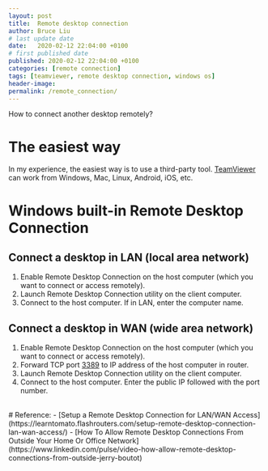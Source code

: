 ```yaml
---
layout: post
title:  Remote desktop connection
author: Bruce Liu
# last update date
date:   2020-02-12 22:04:00 +0100
# first published date
published: 2020-02-12 22:04:00 +0100
categories: [remote connection]
tags: [teamviewer, remote desktop connection, windows os]
header-image: 
permalink: /remote_connection/
---
```

How to connect another desktop remotely?
<!--the above is the excerpt-->
<!--more-->
<!--the following is the text-->

# The easiest way
In my experience, the easiest way is to use a third-party tool. [TeamViewer](https://www.teamviewer.com/) can work from Windows, Mac, Linux, Android, iOS, etc. <br>

# Windows built-in Remote Desktop Connection

## Connect a desktop in LAN (local area network)

1. Enable Remote Desktop Connection on the host computer (which you want to connect or access remotely).
1. Launch Remote Desktop Connection utility on the client computer.
1. Connect to the host computer. If in LAN, enter the computer name.

## Connect a desktop in WAN (wide area network)

1. Enable Remote Desktop Connection on the host computer (which you want to connect or access remotely).
1. Forward TCP port [3389](https://www.speedguide.net/port.php?port=3389) to IP address of the host computer in router.
1. Launch Remote Desktop Connection utility on the client computer.
1. Connect to the host computer. Enter the public IP followed with the port number. 


<br>
# Reference:
- [Setup a Remote Desktop Connection for LAN/WAN Access](https://learntomato.flashrouters.com/setup-remote-desktop-connection-lan-wan-access/)
- [How To Allow Remote Desktop Connections From Outside Your Home Or Office Network](https://www.linkedin.com/pulse/video-how-allow-remote-desktop-connections-from-outside-jerry-boutot)


